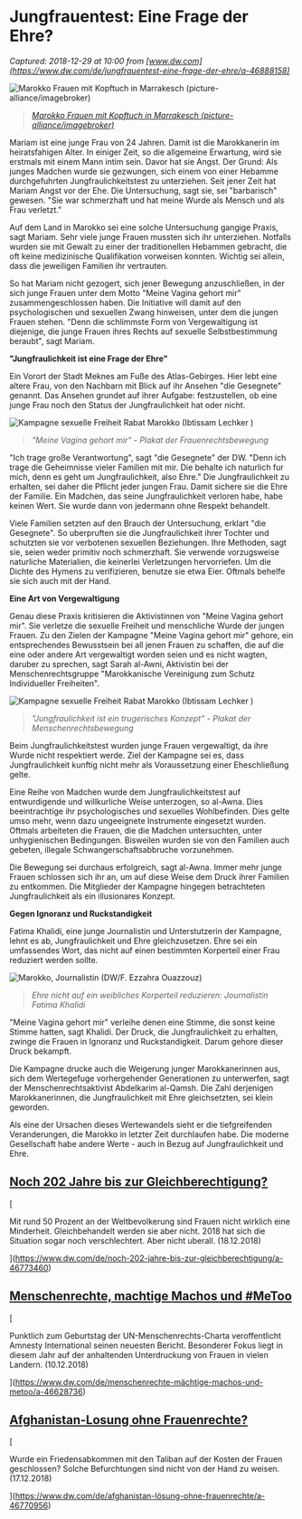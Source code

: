 # Jungfrauentest: Eine Frage der Ehre?

_Captured: 2018-12-29 at 10:00 from [www.dw.com](https://www.dw.com/de/jungfrauentest-eine-frage-der-ehre/a-46888158)_

![Marokko Frauen mit Kopftuch in Marrakesch \(picture-alliance/imagebroker\)](https://www.dw.com/image/46621499_303.jpg)

> _[Marokko Frauen mit Kopftuch in Marrakesch (picture-alliance/imagebroker)](https://www.dw.com/de/jungfrauentest-eine-frage-der-ehre/a-46888158)_

Mariam ist eine junge Frau von 24 Jahren. Damit ist die Marokkanerin im heiratsfahigen Alter. In einiger Zeit, so die allgemeine Erwartung, wird sie erstmals mit einem Mann intim sein. Davor hat sie Angst. Der Grund: Als junges Madchen wurde sie gezwungen, sich einem von einer Hebamme durchgefuhrten Jungfraulichkeitstest zu unterziehen. Seit jener Zeit hat Mariam Angst vor der Ehe. Die Untersuchung, sagt sie, sei "barbarisch" gewesen. "Sie war schmerzhaft und hat meine Wurde als Mensch und als Frau verletzt."

Auf dem Land in Marokko sei eine solche Untersuchung gangige Praxis, sagt Mariam. Sehr viele junge Frauen mussten sich ihr unterziehen. Notfalls wurden sie mit Gewalt zu einer der traditionellen Hebammen gebracht, die oft keine medizinische Qualifikation vorweisen konnten. Wichtig sei allein, dass die jeweiligen Familien ihr vertrauten.

So hat Mariam nicht gezogert, sich jener Bewegung anzuschließen, in der sich junge Frauen unter dem Motto "Meine Vagina gehort mir" zusammengeschlossen haben. Die Initiative will damit auf den psychologischen und sexuellen Zwang hinweisen, unter dem die jungen Frauen stehen. "Denn die schlimmste Form von Vergewaltigung ist diejenige, die junge Frauen ihres Rechts auf sexuelle Selbstbestimmung beraubt", sagt Mariam.

**"Jungfraulichkeit ist eine Frage der Ehre"**

Ein Vorort der Stadt Meknes am Fuße des Atlas-Gebirges. Hier lebt eine altere Frau, von den Nachbarn mit Blick auf ihr Ansehen "die Gesegnete" genannt. Das Ansehen grundet auf ihrer Aufgabe: festzustellen, ob eine junge Frau noch den Status der Jungfraulichkeit hat oder nicht.

![Kampagne sexuelle Freiheit Rabat Marokko \(Ibtissam Lechker \)](https://www.dw.com/image/46812818_401.jpg)

> _"Meine Vagina gehort mir" \- Plakat der Frauenrechtsbewegung_

"Ich trage große Verantwortung", sagt "die Gesegnete" der DW. "Denn ich trage die Geheimnisse vieler Familien mit mir. Die behalte ich naturlich fur mich, denn es geht um Jungfraulichkeit, also Ehre." Die Jungfraulichkeit zu erhalten, sei daher die Pflicht jeder jungen Frau. Damit sichere sie die Ehre der Familie. Ein Madchen, das seine Jungfraulichkeit verloren habe, habe keinen Wert. Sie wurde dann von jedermann ohne Respekt behandelt.

Viele Familien setzten auf den Brauch der Untersuchung, erklart "die Gesegnete". So uberpruften sie die Jungfraulichkeit ihrer Tochter und schutzten sie vor verbotenen sexuellen Beziehungen. Ihre Methoden, sagt sie, seien weder primitiv noch schmerzhaft. Sie verwende vorzugsweise naturliche Materialien, die keinerlei Verletzungen hervorriefen. Um die Dichte des Hymens zu verifizieren, benutze sie etwa Eier. Oftmals behelfe sie sich auch mit der Hand.

**Eine Art von Vergewaltigung**

Genau diese Praxis kritisieren die Aktivistinnen von "Meine Vagina gehort mir". Sie verletze die sexuelle Freiheit und menschliche Wurde der jungen Frauen. Zu den Zielen der Kampagne "Meine Vagina gehort mir" gehore, ein entsprechendes Bewusstsein bei all jenen Frauen zu schaffen, die auf die eine oder andere Art vergewaltigt worden seien und es nicht wagten, daruber zu sprechen, sagt Sarah al-Awni, Aktivistin bei der Menschenrechtsgruppe "Marokkanische Vereinigung zum Schutz Individueller Freiheiten".

![Kampagne sexuelle Freiheit Rabat Marokko \(Ibtissam Lechker \)](https://www.dw.com/image/46812828_401.jpg)

> _"Jungfraulichkeit ist ein trugerisches Konzept" \- Plakat der Menschenrechtsbewegung_

Beim Jungfraulichkeitstest wurden junge Frauen vergewaltigt, da ihre Wurde nicht respektiert werde. Ziel der Kampagne sei es, dass Jungfraulichkeit kunftig nicht mehr als Voraussetzung einer Eheschließung gelte.

Eine Reihe von Madchen wurde dem Jungfraulichkeitstest auf entwurdigende und willkurliche Weise unterzogen, so al-Awna. Dies beeintrachtige ihr psychologisches und sexuelles Wohlbefinden. Dies gelte umso mehr, wenn dazu ungeeignete Instrumente eingesetzt wurden. Oftmals arbeiteten die Frauen, die die Madchen untersuchten, unter unhygienischen Bedingungen. Bisweilen wurden sie von den Familien auch gebeten, illegale Schwangerschaftsabbruche vorzunehmen.

Die Bewegung sei durchaus erfolgreich, sagt al-Awna. Immer mehr junge Frauen schlossen sich ihr an, um auf diese Weise dem Druck ihrer Familien zu entkommen. Die Mitglieder der Kampagne hingegen betrachteten Jungfraulichkeit als ein illusionares Konzept.

**Gegen Ignoranz und Ruckstandigkeit**

Fatima Khalidi, eine junge Journalistin und Unterstutzerin der Kampagne, lehnt es ab, Jungfraulichkeit und Ehre gleichzusetzen. Ehre sei ein umfassendes Wort, das nicht auf einen bestimmten Korperteil einer Frau reduziert werden sollte.

![Marokko, Journalistin \(DW/F. Ezzahra Ouazzouz\)](https://www.dw.com/image/46809368_404.jpg)

> _Ehre nicht auf ein weibliches Korperteil reduzieren: Journalistin Fatima Khalidi_

"Meine Vagina gehort mir" verleihe denen eine Stimme, die sonst keine Stimme hatten, sagt Khalidi. Der Druck, die Jungfraulichkeit zu erhalten, zwinge die Frauen in Ignoranz und Ruckstandigkeit. Darum gehore dieser Druck bekampft.

Die Kampagne drucke auch die Weigerung junger Marokkanerinnen aus, sich dem Wertegefuge vorhergehender Generationen zu unterwerfen, sagt der Menschenrechtsaktivist Abdelkarim al-Qamsh. Die Zahl derjenigen Marokkanerinnen, die Jungfraulichkeit mit Ehre gleichsetzten, sei klein geworden.

Als eine der Ursachen dieses Wertewandels sieht er die tiefgreifenden Veranderungen, die Marokko in letzter Zeit durchlaufen habe. Die moderne Gesellschaft habe andere Werte - auch in Bezug auf Jungfraulichkeit und Ehre.

## [ Noch 202 Jahre bis zur Gleichberechtigung? ](https://www.dw.com/de/noch-202-jahre-bis-zur-gleichberechtigung/a-46773460)

[

Mit rund 50 Prozent an der Weltbevolkerung sind Frauen nicht wirklich eine Minderheit. Gleichbehandelt werden sie aber nicht. 2018 hat sich die Situation sogar noch verschlechtert. Aber nicht uberall. (18.12.2018)

](https://www.dw.com/de/noch-202-jahre-bis-zur-gleichberechtigung/a-46773460)

## [ Menschenrechte, machtige Machos und #MeToo ](https://www.dw.com/de/menschenrechte-mächtige-machos-und-metoo/a-46628736)

[

Punktlich zum Geburtstag der UN-Menschenrechts-Charta veroffentlicht Amnesty International seinen neuesten Bericht. Besonderer Fokus liegt in diesem Jahr auf der anhaltenden Unterdruckung von Frauen in vielen Landern. (10.12.2018)

](https://www.dw.com/de/menschenrechte-mächtige-machos-und-metoo/a-46628736)

## [ Afghanistan-Losung ohne Frauenrechte? ](https://www.dw.com/de/afghanistan-lösung-ohne-frauenrechte/a-46770956)

[

Wurde ein Friedensabkommen mit den Taliban auf der Kosten der Frauen geschlossen? Solche Befurchtungen sind nicht von der Hand zu weisen. (17.12.2018)

](https://www.dw.com/de/afghanistan-lösung-ohne-frauenrechte/a-46770956)
